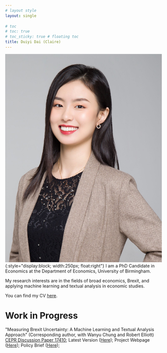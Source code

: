 ```yaml
---
# layout style
layout: single

# toc
# toc: true
# toc_sticky: true # floating toc
title: Duiyi Dai (Claire)
---
```

![img](./assets/images/DuiyiDai.jpeg){:style="display:block; width:250px; float:right"}
I am a PhD Candidate in Economics at the Department of Economics, University of Birmingham.


My research interests are in the fields of broad economics, Brexit, and applying machine learning and textual analysis  in economic studies.

You can find my CV [here](https://www.dropbox.com/s/6w2lth6jerdp0sz/DuiyiDAI_CV.pdf?dl=0).

# Work in Progress
"Measuring Brexit Uncertainty: A Machine Learning and Textual Analysis Approach" (Corresponding author, with Wanyu Chung and Robert Elliott) [CEPR Discussion Paper 17410](https://cepr.org/active/publications/discussion_papers/dp.php?dpno=17410); Latest Version ([Here](https://cepr.org/active/publications/discussion_papers/dp.php?dpno=17410)); Project Webpage ([Here](https://sites.google.com/view/brexituncertainty/bui)); Policy Brief ([Here](https://www.birmingham.ac.uk/research/public-affairs/policy-briefings/2022/measuring-brexit-uncertainty.aspx));
